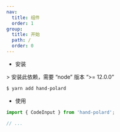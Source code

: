 ```yaml
---
nav:
  title: 组件
  order: 1
group:
  title: 开始
  path: /
  order: 0
---
```


- 安装

<Alert type="info">
  > 安装此依赖，需要 “node” 版本 “>= 12.0.0”
</Alert>

```bash
$ yarn add hand-polard
```

- 使用

```javascript
import { CodeInput } from 'hand-polard';

// ...
```
